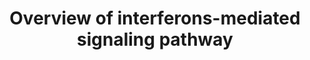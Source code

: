 ---
annotations:
- id: PW:0000896
  parent: signaling pathway
  type: Pathway Ontology
  value: type II interferon signaling pathway
- id: PW:0000895
  parent: signaling pathway
  type: Pathway Ontology
  value: type I interferon signaling pathway
- id: PW:0000003
  parent: signaling pathway
  type: Pathway Ontology
  value: signaling pathway
authors:
- Azkalaty
- Andra
- DeSl
- Khanspers
citedin:
- link: PMC8481128
description: Interferons (IFNs) can be devided in three classes, Type I, II and III.
  Type I IFNs are created when the cell surface or specific receptors recognize microbial
  products; these are structural homologues of one another which bind the same receptor.
  Binding to this receptor leads to an activation of kinases which regulate the phosphorylation
  and therefore activation of some STAT proteins (see PW for details).  There is only
  1 Type II interferon, INF-gamma, consisting of two subunits (R1 and R2), which associate
  with Jak 1 and 2, respectively. Activation of Jak1 and Jak2 leads to phosphorylation
  of STAT1, which ultimately binds to IFN-gamma-activated sequence (GAS) elements,
  regulating the transcription of genes.   Type III interferons are considered a protein
  family of 4, which bind to a different receptor compared to Type I interferons,
  however they trigger the same STAT1+2 phosphorylation reactions as TypeI IFNs.
last-edited: 2019-11-11
ndex: e06db6ad-8b6b-11eb-9e72-0ac135e8bacf
organisms:
- Homo sapiens
redirect_from:
- /index.php/Pathway:WP4558
- /instance/WP4558
revision: null
schema-jsonld:
- '@context': https://schema.org/
  '@id': https://wikipathways.github.io/pathways/WP4558.html
  '@type': Dataset
  creator:
    '@type': Organization
    name: WikiPathways
  description: Interferons (IFNs) can be devided in three classes, Type I, II and
    III. Type I IFNs are created when the cell surface or specific receptors recognize
    microbial products; these are structural homologues of one another which bind
    the same receptor. Binding to this receptor leads to an activation of kinases
    which regulate the phosphorylation and therefore activation of some STAT proteins
    (see PW for details).  There is only 1 Type II interferon, INF-gamma, consisting
    of two subunits (R1 and R2), which associate with Jak 1 and 2, respectively. Activation
    of Jak1 and Jak2 leads to phosphorylation of STAT1, which ultimately binds to
    IFN-gamma-activated sequence (GAS) elements, regulating the transcription of genes.   Type
    III interferons are considered a protein family of 4, which bind to a different
    receptor compared to Type I interferons, however they trigger the same STAT1+2
    phosphorylation reactions as TypeI IFNs.
  keywords:
  - IFNA1
  - IFNA10
  - IFNA13
  - IFNA14
  - IFNA16
  - IFNA17
  - IFNA2
  - IFNA21
  - IFNA4
  - IFNA5
  - IFNA6
  - IFNA7
  - IFNA8
  - IFNAR1
  - IFNAR2
  - IFNB1
  - IFNE
  - IFNG
  - IFNGR1
  - IFNGR2
  - IFNK
  - IFNL1
  - IFNL2
  - IFNL3
  - IFNL4
  - IFNLR1
  - IFNW1
  - IL10RB
  - IRF9
  - JAK1
  - JAK2
  - PIK3CA
  - PIK3R1
  - PRKCA
  - STAT1
  - STAT2
  - TYK2
  license: CC0
  name: Overview of interferons-mediated signaling pathway
seo: CreativeWork
title: Overview of interferons-mediated signaling pathway
wpid: WP4558
---